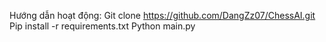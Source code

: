 Hướng dẫn hoạt động:
Git clone https://github.com/DangZz07/ChessAI.git
Pip install -r requirements.txt
Python main.py